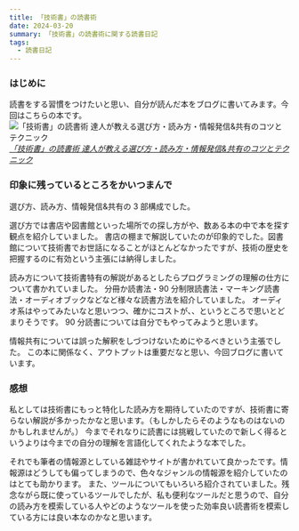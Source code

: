```yaml
---
title: 「技術書」の読書術
date: 2024-03-20
summary: 「技術書」の読書術に関する読書日記
tags:
  - 読書日記
---
```


### はじめに

読書をする習慣をつけたいと思い、自分が読んだ本をブログに書いてみます。今回はこちらの本です。
![「技術書」の読書術 達人が教える選び方・読み方・情報発信&共有のコツとテクニック](https://m.media-amazon.com/images/I/817JbDq4ySL._SY522_.jpg)
_[「技術書」の読書術 達人が教える選び方・読み方・情報発信&共有のコツとテクニック](https://www.amazon.co.jp/%E3%80%8C%E6%8A%80%E8%A1%93%E6%9B%B8%E3%80%8D%E3%81%AE%E8%AA%AD%E6%9B%B8%E8%A1%93-%E9%81%94%E4%BA%BA%E3%81%8C%E6%95%99%E3%81%88%E3%82%8B%E9%81%B8%E3%81%B3%E6%96%B9%E3%83%BB%E8%AA%AD%E3%81%BF%E6%96%B9%E3%83%BB%E6%83%85%E5%A0%B1%E7%99%BA%E4%BF%A1-%E5%85%B1%E6%9C%89%E3%81%AE%E3%82%B3%E3%83%84%E3%81%A8%E3%83%86%E3%82%AF%E3%83%8B%E3%83%83%E3%82%AF-IPUSIRON-ebook/dp/B0BF469YLK/ref=sr_1_1?adgrpid=140328664499&dib=eyJ2IjoiMSJ9.tuqmOo5n-cObCeH5XnXJzTn3hjUwVImtFEjE5zsq9uzSGpkfy-OdIjMPiXeZzyveOcnmUW4pYiTbb2HglfohzIcMdwLy87kLN_XLvQAkU7lFTu4nukB-AscOlJhVv90STdU2kYOx0uqy6ePUrbiyWqSVrlqd9ilbiH6BqZjJPFZGwFwWp8n4gxsarX4qEkHDiihiEOSHsZQs9fVh2eCkB_HJ85bxaEnK7eAyObIB66RFxjQBAWxWESfMvlSe8FLs3Ftw8EiYRctB0-E_-_d3Ge5WjQGhXk3p62bs8iti06k.lgLI4SWXqn278NEbrnPyED07VkSRRyhZcKDzSsnE7lA&dib_tag=se&gclid=CjwKCAjwkuqvBhAQEiwA65XxQFakC1lHJD61qUlwj-fyWoT8zUx20lwRXSztg09kQfi107tFm7NTmhoC1vcQAvD_BwE&hvadid=679080740120&hvdev=c&hvlocphy=1009307&hvnetw=g&hvqmt=e&hvrand=15292886164642696843&hvtargid=kwd-1743671597405&hydadcr=21803_13519552&jp-ad-ap=0&keywords=%E6%8A%80%E8%A1%93%E6%9B%B8%E3%81%AE%E8%AA%AD%E6%9B%B8%E8%A1%93&qid=1710928961&sr=8-1)_

### 印象に残っているところをかいつまんで

選び方、読み方、情報発信&共有の 3 部構成でした。

選び方では書店や図書館といった場所での探し方がや、数ある本の中で本を探す観点を紹介していました。
書店の棚まで解説していたのが印象的でした。図書館について技術書でお世話になることがほとんどなかったですが、技術の歴史を把握するのに有効という主張には納得しました。

読み方について技術書特有の解説があるとしたらプログラミングの理解の仕方について書かれていました。
分冊か読書法・90 分制限読書法・マーキング読書法・オーディオブックなどなど様々な読書方法を紹介していました。
オーディオ系はやってみたいなと思いつつ、確かにコストが、、というところで思いとどまりそうです。
90 分読書については自分でもやってみようと思います。

情報共有については誤った解釈をしづつけないためにやるべきという主張でした。
この本に関係なく、アウトプットは重要だなと思い、今回ブログに書いています。

### 感想

私としては技術書にもっと特化した読み方を期待していたのですが、技術書に寄らない解説が多かったかなと思います。（もしかしたらそのようなものはないのかもしれませんが。）
今までそれなりに読書には挑戦していたので新しく得るというよりは今までの自分の理解を言語化してくれたような本でした。

それでも筆者の情報源としている雑誌やサイトが書かれていて良かったです。情報源はどうしても偏ってしまうので、色々なジャンルの情報源を紹介していたのはとても助かります。
また、ツールについてもいろいろ紹介されていました。残念ながら既に使っているツールでしたが、私も便利なツールだと思うので、自分の読み方を模索している人やどのようなツールを使った効率良い読書術を模索している方には良い本なのかなと思います。
